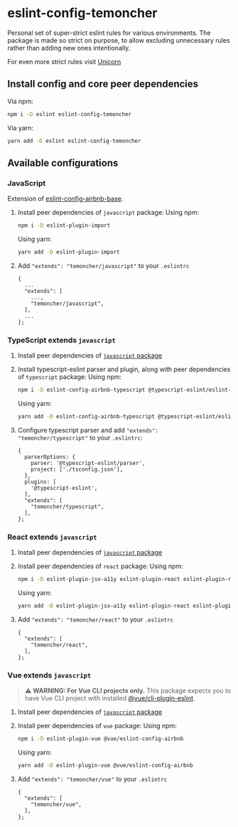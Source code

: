 # eslint-config-temoncher

Personal set of super-strict eslint rules for various environments. The package is made so strict on purpose, to allow excluding unnecessary rules rather than adding new ones intentionally.

For even more strict rules visit [Unicorn](https://github.com/sindresorhus/eslint-plugin-unicorn)

## Install config and core peer dependencies

Via npm:
  ```sh
  npm i -D eslint eslint-config-temoncher
  ```

Via yarn:
  ```sh
  yarn add -D eslint eslint-config-temoncher
  ```

## Available configurations

### JavaScript

Extension of [eslint-config-airbnb-base](https://npmjs.com/eslint-config-airbnb-base).

1. Install peer dependencies of `javascript` package:
   Using npm:

   ```sh
   npm i -D eslint-plugin-import
   ```

   Using yarn:

   ```sh
   yarn add -D eslint-plugin-import
   ```

2. Add `"extends": "temoncher/javascript"` to your `.eslintrc`
   ```
   {
     ...
     "extends": [
       ...,
       "temoncher/javascript",
     ],
     ...
   };
   ```

### TypeScript extends `javascript`

1. Install peer dependencies of [`javascript` package](#javascript)

2. Install typescript-eslint parser and plugin, along with peer dependencies of `typescript` package:
   Using npm:

   ```sh
   npm i -D eslint-config-airbnb-typescript @typescript-eslint/eslint-plugin @typescript-eslint/parser
   ```

   Using yarn:

   ```sh
   yarn add -D eslint-config-airbnb-typescript @typescript-eslint/eslint-plugin @typescript-eslint/parser
   ```

3. Configure typescript parser and add `"extends": "temoncher/typescript"` to your `.eslintrc`:
   ```
   {
     parserOptions: {
       parser: '@typescript-eslint/parser',
       project: ['./tsconfig.json'],
     },
     plugins: [
       '@typescript-eslint',
     ],
     "extends": [
       "temoncher/typescript",
     ],
   };
   ```

### React extends `javascript`

1. Install peer dependencies of [`javascript` package](#javascript)

2. Install peer dependencies of `react` package:
   Using npm:

   ```sh
   npm i -D eslint-plugin-jsx-a11y eslint-plugin-react eslint-plugin-react-hooks
   ```

   Using yarn:

   ```sh
   yarn add -D eslint-plugin-jsx-a11y eslint-plugin-react eslint-plugin-react-hooks
   ```

3. Add `"extends": "temoncher/react"` to your `.eslintrc`
   ```
   {
     "extends": [
       "temoncher/react",
     ],
   };
   ```

### Vue extends `javascript`

> **⚠ WARNING: For Vue CLI projects only.**
> This package expects you to have Vue CLI project with installed [@vue/cli-plugin-eslint](https://www.npmjs.com/package/@vue/cli-plugin-eslint).

1. Install peer dependencies of [`javascript` package](#javascript)

2. Install peer dependencies of `vue` package:
   Using npm:

   ```sh
   npm i -D eslint-plugin-vue @vue/eslint-config-airbnb
   ```

   Using yarn:

   ```sh
   yarn add -D eslint-plugin-vue @vue/eslint-config-airbnb
   ```

3. Add `"extends": "temoncher/vue"` to your `.eslintrc`
   ```
   {
     "extends": [
       "temoncher/vue",
     ],
   };
   ```
